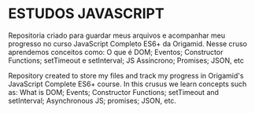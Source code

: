 # ESTUDOS JAVASCRIPT
Repositoria criado para guardar meus arquivos e acompanhar meu progresso no curso JavaScript Completo ES6+ da Origamid.
Nesse cruso aprendemos conceitos como: O que é DOM; Eventos; Constructor Functions; setTimeout e setInterval; JS Assíncrono; Promises; JSON, etc




Repository created to store my files and track my progress in Origamid's JavaScript Complete ES6+ course.
In this crusus we learn concepts such as: What is DOM; Events; Constructor Functions; setTimeout and setInterval; Asynchronous JS; promises; JSON, etc.
